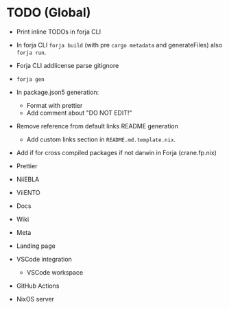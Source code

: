 # TODO (Global)
- Print inline TODOs in forja CLI
- In forja CLI `forja build` (with pre `cargo metadata` and generateFiles) also `forja run`.
-  Forja CLI addlicense parse gitignore
- `forja gen`
- In package.json5 generation:
    - Format with prettier
    - Add comment about "DO NOT EDIT!"

- Remove reference from default links README generation
    - Add custom links section in `README.md.template.nix`.

- Add if for cross compiled packages if not darwin in Forja (crane.fp.nix)

- Prettier
- NiiEBLA
- ViiENTO

- Docs
- Wiki
- Meta
- Landing page

- VSCode integration
    - VSCode workspace
- GitHub Actions

- NixOS server